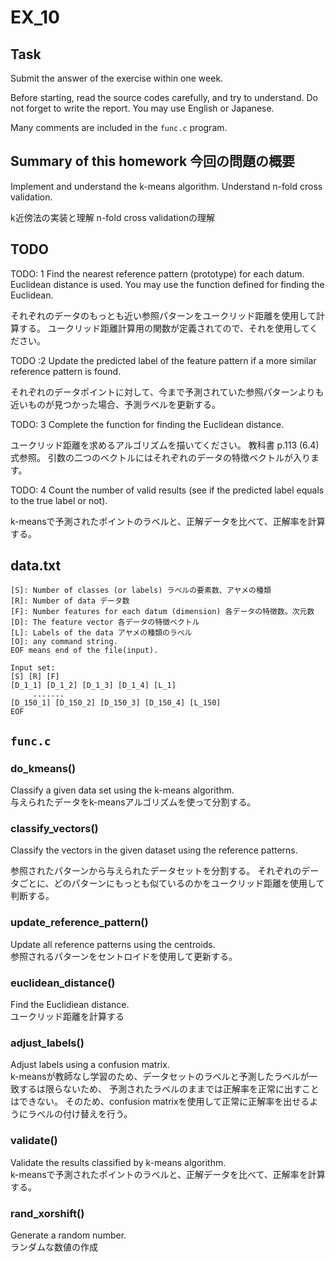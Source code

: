 ﻿# EX_10

## Task
Submit the answer of the exercise within one week. 

Before starting, read the source codes carefully, and try to
understand.  Do not forget to write the report. You may use English or Japanese.

Many comments are included in the `func.c` program.


## Summary of this homework 今回の問題の概要
Implement and understand the k-means algorithm.
Understand n-fold cross validation.

k近傍法の実装と理解
n-fold cross validationの理解

## TODO
TODO: 1
Find the nearest reference pattern (prototype) for each datum.
Euclidean distance is used. You may use the function defined for finding the Euclidean.

それぞれのデータのもっとも近い参照パターンをユークリッド距離を使用して計算する。
ユークリッド距離計算用の関数が定義されてので、それを使用してください。

TODO :2
Update the predicted label of the feature pattern if a more similar reference pattern is found.

それぞれのデータポイントに対して、今まで予測されていた参照パターンよりも近いものが見つかった場合、予測ラベルを更新する。

TODO: 3
Complete the function for finding the Euclidean distance.

ユークリッド距離を求めるアルゴリズムを描いてください。
教科書 p.113 (6.4)式参照。
引数の二つのベクトルにはそれぞれのデータの特徴ベクトルが入ります。

TODO: 4
Count the number of valid results (see if the predicted label equals to the true label or not).

k-meansで予測されたポイントのラベルと、正解データを比べて、正解率を計算する。

## data.txt
```
[S]: Number of classes (or labels) ラベルの要素数、アヤメの種類
[R]: Number of data データ数
[F]: Number features for each datum (dimension) 各データの特徴数。次元数
[D]: The feature vector 各データの特徴ベクトル
[L]: Labels of the data アヤメの種類のラベル
[O]: any command string.
EOF means end of the file(input).

Input set:
[S] [R] [F]
[D_1_1] [D_1_2] [D_1_3] [D_1_4] [L_1]
     .......
[D_150_1] [D_150_2] [D_150_3] [D_150_4] [L_150]
EOF
```

## `func.c`
### do_kmeans()
Classify a given data set using the k-means algorithm.  
与えられたデータをk-meansアルゴリズムを使って分割する。

### classify_vectors()
Classify the vectors in the given dataset using the reference patterns.

参照されたパターンから与えられたデータセットを分割する。
それぞれのデータごとに、どのパターンにもっとも似ているのかをユークリッド距離を使用して判断する。

### update_reference_pattern()
Update all reference patterns using the centroids.  
参照されるパターンをセントロイドを使用して更新する。

### euclidean_distance()
Find the Euclidiean distance.  
ユークリッド距離を計算する

### adjust_labels()
Adjust labels using a confusion matrix.  
k-meansが教師なし学習のため、データセットのラベルと予測したラベルが一致するは限らないため、
予測されたラベルのままでは正解率を正常に出すことはできない。
そのため、confusion matrixを使用して正常に正解率を出せるようにラベルの付け替えを行う。

### validate()
Validate the results classified by k-means algorithm.  
k-meansで予測されたポイントのラベルと、正解データを比べて、正解率を計算する。

### rand_xorshift()
Generate a random number.  
ランダムな数値の作成

